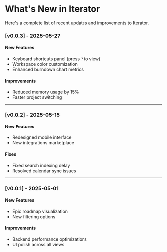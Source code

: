 # What's New in Iterator

Here's a complete list of recent updates and improvements to Iterator.

### [v0.0.3] - 2025-05-27
#### New Features
- Keyboard shortcuts panel (press `?` to view)
- Workspace color customization
- Enhanced burndown chart metrics

#### Improvements
- Reduced memory usage by 15%
- Faster project switching

---

### [v0.0.2] - 2025-05-15
#### New Features
- Redesigned mobile interface
- New integrations marketplace

#### Fixes
- Fixed search indexing delay
- Resolved calendar sync issues

---

### [v0.0.1] - 2025-05-01
#### New Features
- Epic roadmap visualization
- New filtering options

#### Improvements
- Backend performance optimizations
- UI polish across all views
